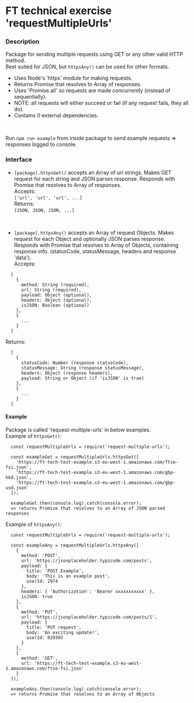 # FT technical exercise 'requestMultipleUrls'

### Description
Package for sending multiple requests using GET or any other valid HTTP method.  
Best suited for JSON, but ```httpsAny()``` can be used for other formats.
- Uses Node's 'https' module for making requests.
- Returns Promise that resolves to Array of responses.
- Uses 'Promise.all' so requests are made concurrently (instead of sequentially).
- NOTE: all requests will either succeed or fail (if any request fails, they all do).
- Contains 0 external dependencies.

<br>

Run ```npm run example``` from inside package to send example requests => responses logged to console. 

### Interface
- ```[package].httpsGet()``` accepts an Array of url strings. Makes GET request for each string and JSON parses response. Responds with Promise that resolves to Array of responses.  
Accepts:  
```['url', 'url', 'url', ...]```  
Returns:  
```[JSON, JSON, JSON, ...]```

<br>

- ```[package].httpsAny()``` accepts an Array of request Objects. Makes request for each Object and optionally JSON parses response. Responds with Promise that resolves to Array of Objects, containing response info. (statusCode, statusMessage, headers and response 'data').  
Accepts:  
```
  [
    { 
      method: String (required), 
      url: String (required), 
      payload: Object (optional),
      headers: Object (optional),
      isJSON: Boolean (optional)
    },
    {
      ...
    }
  ]
```
Returns:  
```
  [
    { 
      statusCode: Number (response statusCode), 
      statusMessage: String (response statusMessage), 
      headers: Object (response headers),
      payload: String or Object (if 'isJSON' is true)
    },
    {
      ...
    }
  ]
```

#### Example
Package is called 'request-multiple-urls' in below examples.  
Example of ```httpsGet()```:  
```
  const requestMultipleUrls = require('request-multiple-urls');

  const exampleGet = requestMultipleUrls.httpsGet([
    'https://ft-tech-test-example.s3-eu-west-1.amazonaws.com/ftse-fsi.json',
    'https://ft-tech-test-example.s3-eu-west-1.amazonaws.com/gbp-hkd.json',
    'https://ft-tech-test-example.s3-eu-west-1.amazonaws.com/gbp-usd.json'
  ]);

  exampleGet.then(console.log).catch(console.error);
  => returns Promise that resolves to an Array of JSON parsed responses
```

Example of ```httpsAny()```:  
```
  const requestMultipleUrls = require('request-multiple-urls');

  const exampleAny = requestMultipleUrls.httpsAny([
    {
      method: 'POST',
      url: 'https://jsonplaceholder.typicode.com/posts',
      payload: {
        title: 'POST Example',
        body: 'This is an example post',
        userId: 2974
      },
      headers: { 'Authorization': 'Bearer xxxxxxxxxxx' },
      isJSON: true
    },
    {
      method: 'PUT',
      url: 'https://jsonplaceholder.typicode.com/posts/1',
      payload: {
        title: 'PUT request',
        body: 'An exciting update!',
        userId: 829303
      }
    },
    {
      method: 'GET',
      url: 'https://ft-tech-test-example.s3-eu-west-1.amazonaws.com/ftse-fsi.json'
    }
  ]);

  exampleAny.then(console.log).catch(console.error);
  => returns Promise that resolves to an Array of Objects
```
